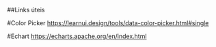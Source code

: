 ##Links úteis

#Color Picker
https://learnui.design/tools/data-color-picker.html#single

#Echart
https://echarts.apache.org/en/index.html
